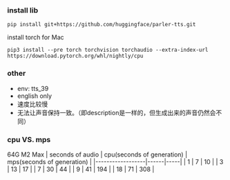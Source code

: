 

### install lib
```bsh
pip install git+https://github.com/huggingface/parler-tts.git
```

install torch for Mac
```bsh
pip3 install --pre torch torchvision torchaudio --extra-index-url https://download.pytorch.org/whl/nightly/cpu
```


### other
* env: tts_39
* english only
* 速度比较慢
* 无法让声音保持一致。（即description是一样的，但生成出来的声音仍然会不同）

### cpu VS. mps

64G M2 Max
| seconds of audio | cpu(seconds of generation)  | mps(seconds of generation) |
|------------------|------|-----|
| 1                | 7   | 10  |
| 3                |  13  |  17 |
| 7                |  30  |  44 |
| 9                |  41  |  194 |
| 18                | 71   | 308  |

